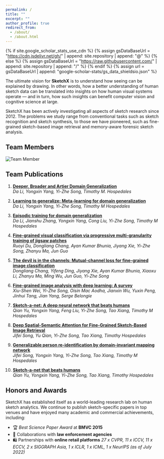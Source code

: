 ```yaml
---
permalink: /
title: ""
excerpt: ""
author_profile: true
redirect_from: 
  - /about/
  - /about.html
---
```


{% if site.google_scholar_stats_use_cdn %}
{% assign gsDataBaseUrl = "https://cdn.jsdelivr.net/gh/" | append: site.repository | append: "@" %}
{% else %}
{% assign gsDataBaseUrl = "https://raw.githubusercontent.com/" | append: site.repository | append: "/" %}
{% endif %}
{% assign url = gsDataBaseUrl | append: "google-scholar-stats/gs_data_shieldsio.json" %}

<span class='anchor' id='about-the-team'></span>

The ultimate vision for **SketchX** is to understand how seeing can be explained by drawing. In other words, how a better understanding of human sketch data can be translated into insights on how human visual systems operate — and in turn, how such insights can benefit computer vision and cognitive science at large.

SketchX has been actively investigating all aspects of sketch research since 2012. The problems we study range from conventional tasks such as sketch recognition and sketch synthesis, to those we have pioneered, such as fine-grained sketch-based image retrieval and memory-aware forensic sketch analysis.

<span class='anchor' id='team-members'></span>
## Team Members
<img src="{{ '/images/team_member.png' | relative_url }}" alt="Team Member" style="max-width: 300px; display: block; margin-top: 1em;">


<span class='anchor' id='team-publications'></span>
## Team Publications
1. [**Deeper, Broader and Artier Domain Generalization**](http://openaccess.thecvf.com/content_iccv_2017/html/Li_Deeper_Broader_and_ICCV_2017_paper.html)  
   *Da Li, Yongxin Yang, Yi-Zhe Song, Timothy M. Hospedales*

2. [**Learning to generalize: Meta-learning for domain generalization**](https://ojs.aaai.org/index.php/AAAI/article/view/11596)  
   *Da Li, Yongxin Yang, Yi-Zhe Song, Timothy M Hospedales* 

3. [**Episodic training for domain generalization**](http://openaccess.thecvf.com/content_ICCV_2019/html/Li_Episodic_Training_for_Domain_Generalization_ICCV_2019_paper.html)  
   *Da Li, Jianshu Zhang, Yongxin Yang, Cong Liu, Yi-Zhe Song, Timothy M Hospedales* 

4. [**Fine-grained visual classification via progressive multi-granularity training of jigsaw patches**](https://link.springer.com/chapter/10.1007/978-3-030-58565-5_10)  
   *Ruoyi Du, Dongliang Chang, Ayan Kumar Bhunia, Jiyang Xie, Yi-Zhe Song, Zhanyu Ma, Jun Guo*

5. [**The devil is in the channels: Mutual-channel loss for fine-grained image classification**](https://ieeexplore.ieee.org/abstract/document/9005389/)  
   *Dongliang Chang, Yifeng Ding, Jiyang Xie, Ayan Kumar Bhunia, Xiaoxu Li, Zhanyu Ma, Ming Wu, Jun Guo, Yi-Zhe Song*

6. [**Fine-grained image analysis with deep learning: A survey**](https://ieeexplore.ieee.org/abstract/document/9609630/)  
   *Xiu-Shen Wei, Yi-Zhe Song, Oisin Mac Aodha, Jianxin Wu, Yuxin Peng, Jinhui Tang, Jian Yang, Serge Belongie* 

7. [**Sketch-a-net: A deep neural network that beats humans**](https://link.springer.com/article/10.1007/s11263-016-0932-3)  
   *Qian Yu, Yongxin Yang, Feng Liu, Yi-Zhe Song, Tao Xiang, Timothy M Hospedales* 

8. [**Deep Spatial-Semantic Attention for Fine-Grained Sketch-Based Image Retrieval**](http://openaccess.thecvf.com/content_iccv_2017/html/Song_Deep_Spatial-Semantic_Attention_ICCV_2017_paper.html)  
   *Jifei Song, Yu Qian, Yi-Zhe Song, Tao Xiang, Timothy Hospedales* 

9. [**Generalizable person re-identification by domain-invariant mapping network**](http://openaccess.thecvf.com/content_CVPR_2019/html/Song_Generalizable_Person_Re-Identification_by_Domain-Invariant_Mapping_Network_CVPR_2019_paper.html)  
   *Jifei Song, Yongxin Yang, Yi-Zhe Song, Tao Xiang, Timothy M Hospedales*

10. [**Sketch-a-net that beats humans**](https://arxiv.org/abs/1501.07873)  
   *Qian Yu, Yongxin Yang, Yi-Zhe Song, Tao Xiang, Timothy Hospedales*

<span class='anchor' id='honors-and-awards'></span>
## Honors and Awards
SketchX has established itself as a world-leading research lab on human sketch analytics. We continue to publish sketch-specific papers in top venues and have enjoyed many academic and commercial achievements, including:
- 🏆 *Best Science Paper Award* at **BMVC 2015**
- 🤝 Collaborations with **law enforcement agencies**
- 🛍️ Partnerships with **online retail platforms**
*27 x CVPR, 11 x ICCV, 11 x ECCV, 2 x SIGGRAPH Asia, 1 x ICLR, 1 x ICML, 1 x NeurIPS (as of July 2022)*










